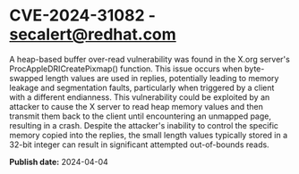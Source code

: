 # CVE-2024-31082 - secalert@redhat.com

A heap-based buffer over-read vulnerability was found in the X.org server's ProcAppleDRICreatePixmap() function. This issue occurs when byte-swapped length values are used in replies, potentially leading to memory leakage and segmentation faults, particularly when triggered by a client with a different endianness. This vulnerability could be exploited by an attacker to cause the X server to read heap memory values and then transmit them back to the client until encountering an unmapped page, resulting in a crash. Despite the attacker's inability to control the specific memory copied into the replies, the small length values typically stored in a 32-bit integer can result in significant attempted out-of-bounds reads.

**Publish date:** 2024-04-04
